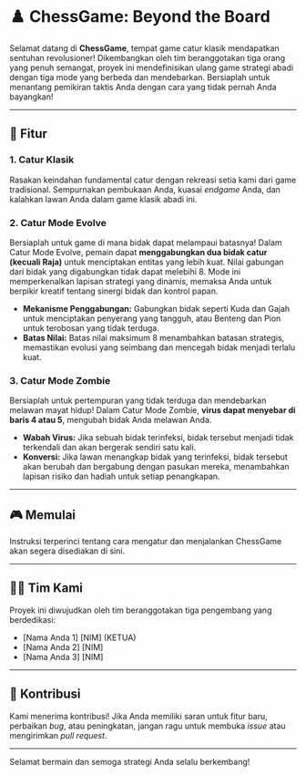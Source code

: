 # ♟️ ChessGame: Beyond the Board

Selamat datang di **ChessGame**, tempat game catur klasik mendapatkan sentuhan revolusioner! Dikembangkan oleh tim beranggotakan tiga orang yang penuh semangat, proyek ini mendefinisikan ulang game strategi abadi dengan tiga mode yang berbeda dan mendebarkan. Bersiaplah untuk menantang pemikiran taktis Anda dengan cara yang tidak pernah Anda bayangkan!

---

## 🚀 Fitur

### 1. Catur Klasik

Rasakan keindahan fundamental catur dengan rekreasi setia kami dari game tradisional. Sempurnakan pembukaan Anda, kuasai _endgame_ Anda, dan kalahkan lawan Anda dalam game klasik abadi ini.

### 2. Catur Mode Evolve

Bersiaplah untuk game di mana bidak dapat melampaui batasnya! Dalam Catur Mode Evolve, pemain dapat **menggabungkan dua bidak catur (kecuali Raja)** untuk menciptakan entitas yang lebih kuat. Nilai gabungan dari bidak yang digabungkan tidak dapat melebihi 8. Mode ini memperkenalkan lapisan strategi yang dinamis, memaksa Anda untuk berpikir kreatif tentang sinergi bidak dan kontrol papan.

* **Mekanisme Penggabungan:** Gabungkan bidak seperti Kuda dan Gajah untuk menciptakan penyerang yang tangguh, atau Benteng dan Pion untuk terobosan yang tidak terduga.
* **Batas Nilai:** Batas nilai maksimum 8 menambahkan batasan strategis, memastikan evolusi yang seimbang dan mencegah bidak menjadi terlalu kuat.

### 3. Catur Mode Zombie

Bersiaplah untuk pertempuran yang tidak terduga dan mendebarkan melawan mayat hidup! Dalam Catur Mode Zombie, **virus dapat menyebar di baris 4 atau 5**, mengubah bidak Anda melawan Anda.

* **Wabah Virus:** Jika sebuah bidak terinfeksi, bidak tersebut menjadi tidak terkendali dan akan bergerak sendiri satu kali.
* **Konversi:** Jika lawan menangkap bidak yang terinfeksi, bidak tersebut akan berubah dan bergabung dengan pasukan mereka, menambahkan lapisan risiko dan hadiah untuk setiap penangkapan.

---

## 🎮 Memulai

Instruksi terperinci tentang cara mengatur dan menjalankan ChessGame akan segera disediakan di sini.

---

## 👨‍💻 Tim Kami

Proyek ini diwujudkan oleh tim beranggotakan tiga pengembang yang berdedikasi:

* [Nama Anda 1] [NIM] (KETUA)
* [Nama Anda 2] [NIM]
* [Nama Anda 3] [NIM]

---

## 🤝 Kontribusi

Kami menerima kontribusi! Jika Anda memiliki saran untuk fitur baru, perbaikan _bug_, atau peningkatan, jangan ragu untuk membuka _issue_ atau mengirimkan _pull request_.

---

Selamat bermain dan semoga strategi Anda selalu berkembang!
